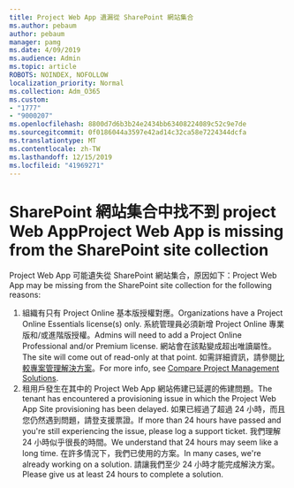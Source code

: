 ```yaml
---
title: Project Web App 遺漏從 SharePoint 網站集合
ms.author: pebaum
author: pebaum
manager: pamg
ms.date: 4/09/2019
ms.audience: Admin
ms.topic: article
ROBOTS: NOINDEX, NOFOLLOW
localization_priority: Normal
ms.collection: Adm_O365
ms.custom:
- "1777"
- "9000207"
ms.openlocfilehash: 8800d7d6b3b24e2434bb63408224089c52c9e7de
ms.sourcegitcommit: 0f0186044a3597e42ad14c32ca58e7224344dcfa
ms.translationtype: MT
ms.contentlocale: zh-TW
ms.lasthandoff: 12/15/2019
ms.locfileid: "41969271"
---
```

# <a name="project-web-app-is-missing-from-the-sharepoint-site-collection"></a><span data-ttu-id="4c691-102">SharePoint 網站集合中找不到 project Web App</span><span class="sxs-lookup"><span data-stu-id="4c691-102">Project Web App is missing from the SharePoint site collection</span></span>

<span data-ttu-id="4c691-103">Project Web App 可能遺失從 SharePoint 網站集合，原因如下：</span><span class="sxs-lookup"><span data-stu-id="4c691-103">Project Web App may be missing from the SharePoint site collection for the following reasons:</span></span>

1. <span data-ttu-id="4c691-104">組織有只有 Project Online 基本版授權對應。</span><span class="sxs-lookup"><span data-stu-id="4c691-104">Organizations have a Project Online Essentials license(s) only.</span></span> <span data-ttu-id="4c691-105">系統管理員必須新增 Project Online 專業版和/或進階版授權。</span><span class="sxs-lookup"><span data-stu-id="4c691-105">Admins will need to add a Project Online Professional and/or Premium license.</span></span> <span data-ttu-id="4c691-106">網站會在該點變成超出唯讀屬性。</span><span class="sxs-lookup"><span data-stu-id="4c691-106">The site will come out of read-only at that point.</span></span> <span data-ttu-id="4c691-107">如需詳細資訊，請參閱[比較專案管理解決方案](https://products.office.com/project/compare-microsoft-project-management-software?tab=1)。</span><span class="sxs-lookup"><span data-stu-id="4c691-107">For more info, see [Compare Project Management Solutions](https://products.office.com/project/compare-microsoft-project-management-software?tab=1).</span></span>
2. <span data-ttu-id="4c691-108">租用戶發生在其中的 Project Web App 網站佈建已延遲的佈建問題。</span><span class="sxs-lookup"><span data-stu-id="4c691-108">The tenant has encountered a provisioning issue in which the Project Web App Site provisioning has been delayed.</span></span> <span data-ttu-id="4c691-109">如果已經過了超過 24 小時，而且您仍然遇到問題，請登支援票證。</span><span class="sxs-lookup"><span data-stu-id="4c691-109">If more than 24 hours have passed and you're still experiencing the issue, please log a support ticket.</span></span> <span data-ttu-id="4c691-110">我們理解 24 小時似乎很長的時間。</span><span class="sxs-lookup"><span data-stu-id="4c691-110">We understand that 24 hours may seem like a long time.</span></span> <span data-ttu-id="4c691-111">在許多情況下，我們已使用的方案。</span><span class="sxs-lookup"><span data-stu-id="4c691-111">In many cases, we're already working on a solution.</span></span> <span data-ttu-id="4c691-112">請讓我們至少 24 小時才能完成解決方案。</span><span class="sxs-lookup"><span data-stu-id="4c691-112">Please give us at least 24 hours to complete a solution.</span></span>
